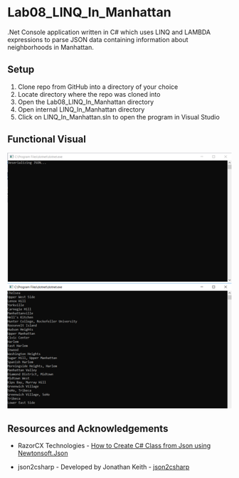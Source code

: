 # Lab08_LINQ_In_Manhattan
.Net Console application written in C# which uses LINQ and LAMBDA expressions to parse JSON data containing information about neighborhoods in Manhattan.

## Setup

1) Clone repo from GitHub into a directory of your choice
2) Locate directory where the repo was cloned into
3) Open the Lab08_LINQ_In_Manhattan directory
4) Open internal LINQ_In_Manhattan directory
5) Click on LINQ_In_Manhattan.sln to open the program in Visual Studio

## Functional Visual

![LINQ 1](/assets/linq-image-01.PNG)
![LINQ 2](/assets/linq-image-02.PNG)

## Resources and Acknowledgements

* RazorCX Technologies - [How to Create C# Class from Json using Newtonsoft.Json](https://www.youtube.com/watch?v=SholKTNGdHk)

* json2csharp - Developed by Jonathan Keith - [json2csharp](http://json2csharp.com/)